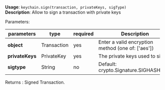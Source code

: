 **Usage**: `keychain.sign(transaction, privateKeys, sigType)`  
**Description**: Allow to sign a transaction with private keys

Parameters:

| parameters      | type        | required | Description                                       |
| --------------- | ----------- | -------- | ------------------------------------------------- |
| **object**      | Transaction | yes      | Enter a valid encryption method (one of: ['aes']) |
| **privateKeys** | PrivateKey  | yes      | The private keys used to sign                     |
| **sigtype**     | String      | no       | Default: crypto.Signature.SIGHASH_ALL             |

Returns : Signed Transaction.
